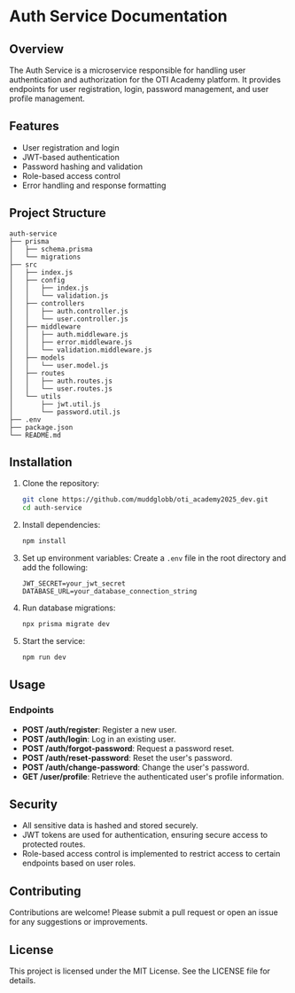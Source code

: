 # Auth Service Documentation

## Overview

The Auth Service is a microservice responsible for handling user authentication and authorization for the OTI Academy platform. It provides endpoints for user registration, login, password management, and user profile management.

## Features

- User registration and login
- JWT-based authentication
- Password hashing and validation
- Role-based access control
- Error handling and response formatting

## Project Structure

```
auth-service
├── prisma
│   ├── schema.prisma
│   └── migrations
├── src
│   ├── index.js
│   ├── config
│   │   ├── index.js
│   │   └── validation.js
│   ├── controllers
│   │   ├── auth.controller.js
│   │   └── user.controller.js
│   ├── middleware
│   │   ├── auth.middleware.js
│   │   ├── error.middleware.js
│   │   └── validation.middleware.js
│   ├── models
│   │   └── user.model.js
│   ├── routes
│   │   ├── auth.routes.js
│   │   └── user.routes.js
│   └── utils
│       ├── jwt.util.js
│       └── password.util.js
├── .env
├── package.json
└── README.md
```

## Installation

1. Clone the repository:
   ```bash
   git clone https://github.com/muddglobb/oti_academy2025_dev.git
   cd auth-service
   ```

2. Install dependencies:
   ```bash
   npm install
   ```

3. Set up environment variables:
   Create a `.env` file in the root directory and add the following:
   ```
   JWT_SECRET=your_jwt_secret
   DATABASE_URL=your_database_connection_string
   ```

4. Run database migrations:
   ```bash
   npx prisma migrate dev
   ```

5. Start the service:
   ```bash
   npm run dev
   ```

## Usage

### Endpoints

- **POST /auth/register**: Register a new user.
- **POST /auth/login**: Log in an existing user.
- **POST /auth/forgot-password**: Request a password reset.
- **POST /auth/reset-password**: Reset the user's password.
- **POST /auth/change-password**: Change the user's password.
- **GET /user/profile**: Retrieve the authenticated user's profile information.

## Security

- All sensitive data is hashed and stored securely.
- JWT tokens are used for authentication, ensuring secure access to protected routes.
- Role-based access control is implemented to restrict access to certain endpoints based on user roles.

## Contributing

Contributions are welcome! Please submit a pull request or open an issue for any suggestions or improvements.

## License

This project is licensed under the MIT License. See the LICENSE file for details.